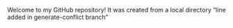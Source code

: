 Welcome to my GitHub repository! It was created from a local directory
“line added in generate-conflict branch”
